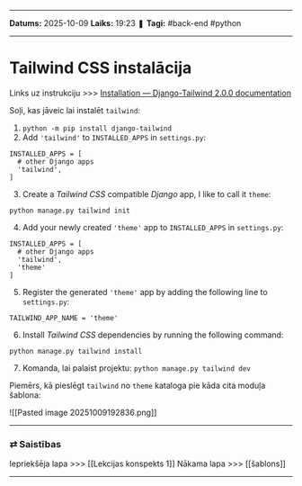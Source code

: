 ___

**Datums:** 2025-10-09
**Laiks:** 19:23
❚ **Tagi:** #back-end #python 

---
# Tailwind CSS instalācija

Links uz instrukciju >>> [Installation — Django-Tailwind 2.0.0 documentation](https://django-tailwind.readthedocs.io/en/latest/installation.html)

Soļi, kas jāveic lai instalēt `tailwind`:

1. `python -m pip install django-tailwind`
2. Add `'tailwind'` to `INSTALLED_APPS` in `settings.py`:
```
INSTALLED_APPS = [
  # other Django apps
  'tailwind',
]
```
3. Create a _Tailwind CSS_ compatible _Django_ app, I like to call it `theme`:
```
python manage.py tailwind init
```
4. Add your newly created `'theme'` app to `INSTALLED_APPS` in `settings.py`:
```
INSTALLED_APPS = [
  # other Django apps
  'tailwind',
  'theme'
]
```
5. Register the generated `'theme'` app by adding the following line to `settings.py`:
```
TAILWIND_APP_NAME = 'theme'
```
6. Install _Tailwind CSS_ dependencies by running the following command:
```
python manage.py tailwind install
```
7. Komanda, lai palaist projektu: `python manage.py tailwind dev`

Piemērs, kā pieslēgt `tailwind` no `theme` kataloga pie kāda cita moduļa šablona:

![[Pasted image 20251009192836.png]]

---
### ⇄ Saistības

Iepriekšēja lapa >>> [[Lekcijas konspekts 1]]
Nākama lapa >>> [[šablons]]

---